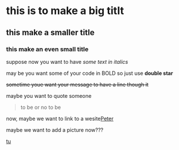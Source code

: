 # this is to make a big titlt
## this make a smaller title
### this make an even small title
suppose now you want to have *some text in italics*

may be you want some of your code in BOLD so just use **double star**

~~sometime youe want your message to have a line though it~~

maybe you want to quote someone
>to be or no to be

now, maybe we want to link to a wesite[Peter](www.)

maybe we want to add a picture now???

[tu](https://th.bing.com/th/id/R.46eb2c8ff49c1d1cde184a1d2ac73112?rik=ipf8cEASq2Us8Q&pid=ImgRaw&r=0)
